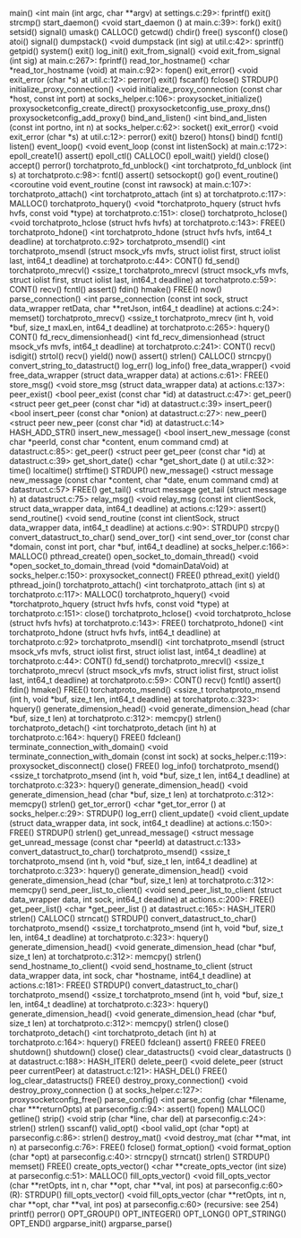 main() <int main (int argc, char **argv) at settings.c:29>:
    fprintf()
    exit()
    strcmp()
    start_daemon() <void start_daemon () at main.c:39>:
        fork()
        exit()
        setsid()
        signal()
        umask()
        CALLOC()
        getcwd()
        chdir()
        free()
        sysconf()
        close()
    atoi()
    signal()
    dumpstack() <void dumpstack (int sig) at util.c:42>:
        sprintf()
        getpid()
        system()
        exit()
    log_init()
    exit_from_signal() <void exit_from_signal (int sig) at main.c:267>:
        fprintf()
    read_tor_hostname() <char *read_tor_hostname (void) at main.c:92>:
        fopen()
        exit_error() <void exit_error (char *s) at util.c:12>:
            perror()
            exit()
        fscanf()
        fclose()
        STRDUP()
    initialize_proxy_connection() <void initialize_proxy_connection (const char *host, const int port) at socks_helper.c:106>:
        proxysocket_initialize()
        proxysocketconfig_create_direct()
        proxysocketconfig_use_proxy_dns()
        proxysocketconfig_add_proxy()
    bind_and_listen() <int bind_and_listen (const int portno, int n) at socks_helper.c:62>:
        socket()
        exit_error() <void exit_error (char *s) at util.c:12>:
            perror()
            exit()
        bzero()
        htons()
        bind()
        fcntl()
        listen()
    event_loop() <void event_loop (const int listenSock) at main.c:172>:
        epoll_create1()
        assert()
        epoll_ctl()
        CALLOC()
        epoll_wait()
        yield()
        close()
        accept()
        perror()
        torchatproto_fd_unblock() <int torchatproto_fd_unblock (int s) at torchatproto.c:98>:
            fcntl()
            assert()
            setsockopt()
        go()
        event_routine() <coroutine void event_routine (const int rawsock) at main.c:107>:
            torchatproto_attach() <int torchatproto_attach (int s) at torchatproto.c:117>:
                MALLOC()
                torchatproto_hquery() <void *torchatproto_hquery (struct hvfs hvfs, const void *type) at torchatproto.c:151>:
                close()
                torchatproto_hclose() <void torchatproto_hclose (struct hvfs hvfs) at torchatproto.c:143>:
                    FREE()
                torchatproto_hdone() <int torchatproto_hdone (struct hvfs hvfs, int64_t deadline) at torchatproto.c:92>
                torchatproto_msendl() <int torchatproto_msendl (struct msock_vfs mvfs, struct iolist first, struct iolist last, int64_t deadline) at torchatproto.c:44>:
                    CONT()
                    fd_send()
                torchatproto_mrecvl() <ssize_t torchatproto_mrecvl (struct msock_vfs mvfs, struct iolist first, struct iolist last, int64_t deadline) at torchatproto.c:59>:
                    CONT()
                    recv()
                    fcntl()
                    assert()
                    fdin()
                hmake()
                FREE()
            now()
            parse_connection() <int parse_connection (const int sock, struct data_wrapper retData, char **retJson, int64_t deadline) at actions.c:24>:
                memset()
                torchatproto_mrecv() <ssize_t torchatproto_mrecv (int h, void *buf, size_t maxLen, int64_t deadline) at torchatproto.c:265>:
                    hquery()
                    CONT()
                    fd_recv_dimensionhead() <int fd_recv_dimensionhead (struct msock_vfs mvfs, int64_t deadline) at torchatproto.c:241>:
                        CONT()
                        recv()
                        isdigit()
                        strtol()
                    recv()
                    yield()
                    now()
                    assert()
                strlen()
                CALLOC()
                strncpy()
                convert_string_to_datastruct()
                log_err()
            log_info()
            free_data_wrapper() <void free_data_wrapper (struct data_wrapper data) at actions.c:61>:
                FREE()
            store_msg() <void store_msg (struct data_wrapper data) at actions.c:137>:
                peer_exist() <bool peer_exist (const char *id) at datastruct.c:47>:
                    get_peer() <struct peer get_peer (const char *id) at datastruct.c:39>
                insert_peer() <bool insert_peer (const char *onion) at datastruct.c:27>:
                    new_peer() <struct peer new_peer (const char *id) at datastruct.c:14>
                    HASH_ADD_STR()
                insert_new_message() <bool insert_new_message (const char *peerId, const char *content, enum command cmd) at datastruct.c:85>:
                    get_peer() <struct peer get_peer (const char *id) at datastruct.c:39>
                    get_short_date() <char *get_short_date () at util.c:32>:
                        time()
                        localtime()
                        strftime()
                        STRDUP()
                    new_message() <struct message new_message (const char *content, char *date, enum command cmd) at datastruct.c:57>
                    FREE()
                    get_tail() <struct message get_tail (struct message h) at datastruct.c:75>
            relay_msg() <void relay_msg (const int clientSock, struct data_wrapper data, int64_t deadline) at actions.c:129>:
                assert()
                send_routine() <void send_routine (const int clientSock, struct data_wrapper data, int64_t deadline) at actions.c:90>:
                    STRDUP()
                    strcpy()
                    convert_datastruct_to_char()
                    send_over_tor() <int send_over_tor (const char *domain, const int port, char *buf, int64_t deadline) at socks_helper.c:166>:
                        MALLOC()
                        pthread_create()
                        open_socket_to_domain_thread() <void *open_socket_to_domain_thread (void *domainDataVoid) at socks_helper.c:150>:
                            proxysocket_connect()
                            FREE()
                            pthread_exit()
                        yield()
                        pthread_join()
                        torchatproto_attach() <int torchatproto_attach (int s) at torchatproto.c:117>:
                            MALLOC()
                            torchatproto_hquery() <void *torchatproto_hquery (struct hvfs hvfs, const void *type) at torchatproto.c:151>:
                            close()
                            torchatproto_hclose() <void torchatproto_hclose (struct hvfs hvfs) at torchatproto.c:143>:
                                FREE()
                            torchatproto_hdone() <int torchatproto_hdone (struct hvfs hvfs, int64_t deadline) at torchatproto.c:92>
                            torchatproto_msendl() <int torchatproto_msendl (struct msock_vfs mvfs, struct iolist first, struct iolist last, int64_t deadline) at torchatproto.c:44>:
                                CONT()
                                fd_send()
                            torchatproto_mrecvl() <ssize_t torchatproto_mrecvl (struct msock_vfs mvfs, struct iolist first, struct iolist last, int64_t deadline) at torchatproto.c:59>:
                                CONT()
                                recv()
                                fcntl()
                                assert()
                                fdin()
                            hmake()
                            FREE()
                        torchatproto_msend() <ssize_t torchatproto_msend (int h, void *buf, size_t len, int64_t deadline) at torchatproto.c:323>:
                            hquery()
                            generate_dimension_head() <void generate_dimension_head (char *buf, size_t len) at torchatproto.c:312>:
                            memcpy()
                        strlen()
                        torchatproto_detach() <int torchatproto_detach (int h) at torchatproto.c:164>:
                            hquery()
                            FREE()
                            fdclean()
                        terminate_connection_with_domain() <void terminate_connection_with_domain (const int sock) at socks_helper.c:119>:
                            proxysocket_disconnect()
                            close()
                    FREE()
                    log_info()
                    torchatproto_msend() <ssize_t torchatproto_msend (int h, void *buf, size_t len, int64_t deadline) at torchatproto.c:323>:
                        hquery()
                        generate_dimension_head() <void generate_dimension_head (char *buf, size_t len) at torchatproto.c:312>:
                        memcpy()
                    strlen()
                    get_tor_error() <char *get_tor_error () at socks_helper.c:29>:
                        STRDUP()
                    log_err()
            client_update() <void client_update (struct data_wrapper data, int sock, int64_t deadline) at actions.c:150>:
                FREE()
                STRDUP()
                strlen()
                get_unread_message() <struct message get_unread_message (const char *peerId) at datastruct.c:133>
                convert_datastruct_to_char()
                torchatproto_msend() <ssize_t torchatproto_msend (int h, void *buf, size_t len, int64_t deadline) at torchatproto.c:323>:
                    hquery()
                    generate_dimension_head() <void generate_dimension_head (char *buf, size_t len) at torchatproto.c:312>:
                    memcpy()
            send_peer_list_to_client() <void send_peer_list_to_client (struct data_wrapper data, int sock, int64_t deadline) at actions.c:200>:
                FREE()
                get_peer_list() <char *get_peer_list () at datastruct.c:165>:
                    HASH_ITER()
                    strlen()
                    CALLOC()
                    strncat()
                STRDUP()
                convert_datastruct_to_char()
                torchatproto_msend() <ssize_t torchatproto_msend (int h, void *buf, size_t len, int64_t deadline) at torchatproto.c:323>:
                    hquery()
                    generate_dimension_head() <void generate_dimension_head (char *buf, size_t len) at torchatproto.c:312>:
                    memcpy()
                strlen()
            send_hostname_to_client() <void send_hostname_to_client (struct data_wrapper data, int sock, char *hostname, int64_t deadline) at actions.c:181>:
                FREE()
                STRDUP()
                convert_datastruct_to_char()
                torchatproto_msend() <ssize_t torchatproto_msend (int h, void *buf, size_t len, int64_t deadline) at torchatproto.c:323>:
                    hquery()
                    generate_dimension_head() <void generate_dimension_head (char *buf, size_t len) at torchatproto.c:312>:
                    memcpy()
                strlen()
            close()
            torchatproto_detach() <int torchatproto_detach (int h) at torchatproto.c:164>:
                hquery()
                FREE()
                fdclean()
            assert()
            FREE()
        FREE()
        shutdown()
    shutdown()
    close()
    clear_datastructs() <void clear_datastructs () at datastruct.c:188>:
        HASH_ITER()
        delete_peer() <void delete_peer (struct peer currentPeer) at datastruct.c:121>:
            HASH_DEL()
            FREE()
    log_clear_datastructs()
    FREE()
    destroy_proxy_connection() <void destroy_proxy_connection () at socks_helper.c:127>:
        proxysocketconfig_free()
    parse_config() <int parse_config (char *filename, char ***returnOpts) at parseconfig.c:94>:
        assert()
        fopen()
        MALLOC()
        getline()
        strip() <void strip (char *line, char del) at parseconfig.c:24>:
            strlen()
        strlen()
        sscanf()
        valid_opt() <bool valid_opt (char *opt) at parseconfig.c:86>:
            strlen()
        destroy_mat() <void destroy_mat (char **mat, int n) at parseconfig.c:76>:
            FREE()
        fclose()
        format_option() <void format_option (char *opt) at parseconfig.c:40>:
            strncpy()
            strncat()
            strlen()
        STRDUP()
        memset()
        FREE()
        create_opts_vector() <char **create_opts_vector (int size) at parseconfig.c:51>:
            MALLOC()
        fill_opts_vector() <void fill_opts_vector (char **retOpts, int n, char **opt, char **val, int pos) at parseconfig.c:60> (R):
            STRDUP()
            fill_opts_vector() <void fill_opts_vector (char **retOpts, int n, char **opt, char **val, int pos) at parseconfig.c:60> (recursive: see 254)
        printf()
    perror()
    OPT_GROUP()
    OPT_INTEGER()
    OPT_LONG()
    OPT_STRING()
    OPT_END()
    argparse_init()
    argparse_parse()
